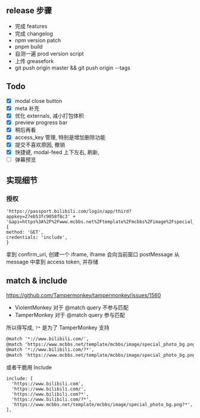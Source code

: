 ## release 步骤

- 完成 features
- 完成 changelog
- npm version patch
- pnpm build
- 自测一遍 prod version script
- 上传 greasefork
- git push origin master && git push origin --tags

## Todo

- [x] modal close button
- [x] meta 补充
- [x] 优化 externals, 减小打包体积
- [x] preview progress bar
- [x] 稍后再看
- [x] access_key 管理, 特别是增加删除功能
- [x] 提交不喜欢原因, 撤销
- [x] 快捷键, modal-feed 上下左右, 刷新,
- [ ] 弹幕预览

## 实现细节

### 授权

```
'https://passport.bilibili.com/login/app/third?appkey=27eb53fc9058f8c3' +
'&api=https%3A%2F%2Fwww.mcbbs.net%2Ftemplate%2Fmcbbs%2Fimage%2Fspecial_photo_bg.png&sign=04224646d1fea004e79606d3b038c84a',
{
method: 'GET',
credentials: 'include',
}
```

拿到 confirm_uri, 创建一个 iframe, iframe 会向当前窗口 postMessage
从 message 中拿到 access token, 并存储

## match & include

https://github.com/Tampermonkey/tampermonkey/issues/1560

- ViolentMonkey 对于 @match query 不参与匹配
- TamperMonkey 对于 @match query 参与匹配

所以得写成, `?*` 是为了 TamperMonkey 支持

```txt
@match '*://www.bilibili.com/',
@match 'https://www.mcbbs.net/template/mcbbs/image/special_photo_bg.png',
@match '*://www.bilibili.com/?*',
@match 'https://www.mcbbs.net/template/mcbbs/image/special_photo_bg.png?*',
```

或者干脆用 Include

```
include: [
  'https://www.bilibili.com',
  'https://www.bilibili.com/',
  'https://www.bilibili.com?*',
  'https://www.bilibili.com/?*',
  'https://www.mcbbs.net/template/mcbbs/image/special_photo_bg.png?*',
],
```
